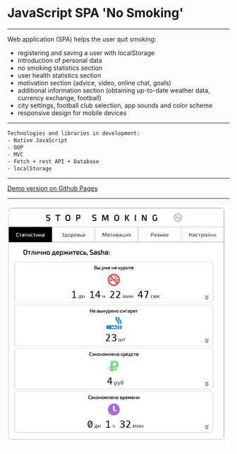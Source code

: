 #  JavaScript SPA 'No Smoking'

***

Web application (SPA) helps the user quit smoking:
* registering and saving a user with localStorage
* introduction of personal data
* no smoking statistics section
* user health statistics section
* motivation section (advice, video, online chat, goals)
* additional information section (obtaining up-to-date weather data, currency exchange, football)
* city settings, football club selection, app sounds and color scheme
* responsive design for mobile devices

***

```
Technologies and libraries in development:
- Native JavaScript
- OOP
- MVC
- Fetch + rest API + Database
- localStorage
```

***

[Demo version on Github Pages](https://nedug.github.io/JavaScript/FD2-98-21/project/spa_smoking/index.html)

***

![](https://github.com/nedug/cv-alexander-r/blob/main/src/common/img/smok.jpg?raw=true)